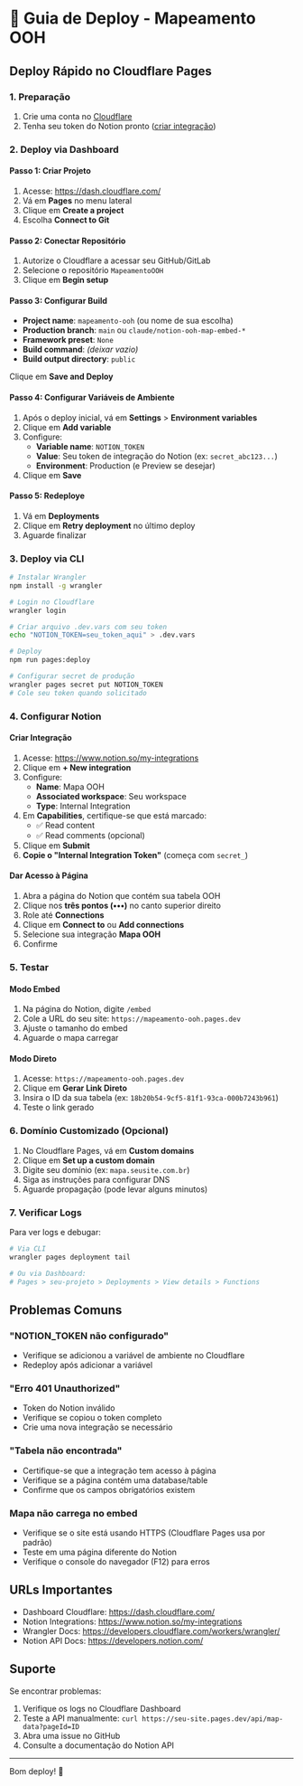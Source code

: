 # 🚀 Guia de Deploy - Mapeamento OOH

## Deploy Rápido no Cloudflare Pages

### 1. Preparação

1. Crie uma conta no [Cloudflare](https://dash.cloudflare.com/sign-up)
2. Tenha seu token do Notion pronto ([criar integração](https://www.notion.so/my-integrations))

### 2. Deploy via Dashboard

#### Passo 1: Criar Projeto
1. Acesse: https://dash.cloudflare.com/
2. Vá em **Pages** no menu lateral
3. Clique em **Create a project**
4. Escolha **Connect to Git**

#### Passo 2: Conectar Repositório
1. Autorize o Cloudflare a acessar seu GitHub/GitLab
2. Selecione o repositório `MapeamentoOOH`
3. Clique em **Begin setup**

#### Passo 3: Configurar Build
- **Project name**: `mapeamento-ooh` (ou nome de sua escolha)
- **Production branch**: `main` ou `claude/notion-ooh-map-embed-*`
- **Framework preset**: `None`
- **Build command**: *(deixar vazio)*
- **Build output directory**: `public`

Clique em **Save and Deploy**

#### Passo 4: Configurar Variáveis de Ambiente
1. Após o deploy inicial, vá em **Settings** > **Environment variables**
2. Clique em **Add variable**
3. Configure:
   - **Variable name**: `NOTION_TOKEN`
   - **Value**: Seu token de integração do Notion (ex: `secret_abc123...`)
   - **Environment**: Production (e Preview se desejar)
4. Clique em **Save**

#### Passo 5: Redeploye
1. Vá em **Deployments**
2. Clique em **Retry deployment** no último deploy
3. Aguarde finalizar

### 3. Deploy via CLI

```bash
# Instalar Wrangler
npm install -g wrangler

# Login no Cloudflare
wrangler login

# Criar arquivo .dev.vars com seu token
echo "NOTION_TOKEN=seu_token_aqui" > .dev.vars

# Deploy
npm run pages:deploy

# Configurar secret de produção
wrangler pages secret put NOTION_TOKEN
# Cole seu token quando solicitado
```

### 4. Configurar Notion

#### Criar Integração

1. Acesse: https://www.notion.so/my-integrations
2. Clique em **+ New integration**
3. Configure:
   - **Name**: Mapa OOH
   - **Associated workspace**: Seu workspace
   - **Type**: Internal Integration
4. Em **Capabilities**, certifique-se que está marcado:
   - ✅ Read content
   - ✅ Read comments (opcional)
5. Clique em **Submit**
6. **Copie o "Internal Integration Token"** (começa com `secret_`)

#### Dar Acesso à Página

1. Abra a página do Notion que contém sua tabela OOH
2. Clique nos **três pontos (•••)** no canto superior direito
3. Role até **Connections**
4. Clique em **Connect to** ou **Add connections**
5. Selecione sua integração **Mapa OOH**
6. Confirme

### 5. Testar

#### Modo Embed

1. Na página do Notion, digite `/embed`
2. Cole a URL do seu site: `https://mapeamento-ooh.pages.dev`
3. Ajuste o tamanho do embed
4. Aguarde o mapa carregar

#### Modo Direto

1. Acesse: `https://mapeamento-ooh.pages.dev`
2. Clique em **Gerar Link Direto**
3. Insira o ID da sua tabela (ex: `18b20b54-9cf5-81f1-93ca-000b7243b961`)
4. Teste o link gerado

### 6. Domínio Customizado (Opcional)

1. No Cloudflare Pages, vá em **Custom domains**
2. Clique em **Set up a custom domain**
3. Digite seu domínio (ex: `mapa.seusite.com.br`)
4. Siga as instruções para configurar DNS
5. Aguarde propagação (pode levar alguns minutos)

### 7. Verificar Logs

Para ver logs e debugar:

```bash
# Via CLI
wrangler pages deployment tail

# Ou via Dashboard:
# Pages > seu-projeto > Deployments > View details > Functions
```

## Problemas Comuns

### "NOTION_TOKEN não configurado"
- Verifique se adicionou a variável de ambiente no Cloudflare
- Redeploy após adicionar a variável

### "Erro 401 Unauthorized"
- Token do Notion inválido
- Verifique se copiou o token completo
- Crie uma nova integração se necessário

### "Tabela não encontrada"
- Certifique-se que a integração tem acesso à página
- Verifique se a página contém uma database/table
- Confirme que os campos obrigatórios existem

### Mapa não carrega no embed
- Verifique se o site está usando HTTPS (Cloudflare Pages usa por padrão)
- Teste em uma página diferente do Notion
- Verifique o console do navegador (F12) para erros

## URLs Importantes

- Dashboard Cloudflare: https://dash.cloudflare.com/
- Notion Integrations: https://www.notion.so/my-integrations
- Wrangler Docs: https://developers.cloudflare.com/workers/wrangler/
- Notion API Docs: https://developers.notion.com/

## Suporte

Se encontrar problemas:

1. Verifique os logs no Cloudflare Dashboard
2. Teste a API manualmente: `curl https://seu-site.pages.dev/api/map-data?pageId=ID`
3. Abra uma issue no GitHub
4. Consulte a documentação do Notion API

---

Bom deploy! 🚀
